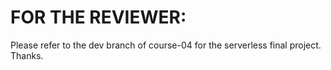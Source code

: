 # FOR THE REVIEWER:
Please refer to the dev branch of course-04 for the serverless final project. Thanks.
